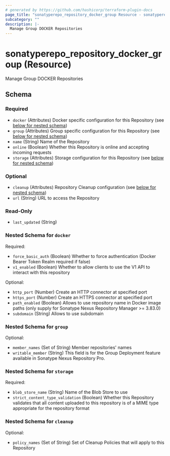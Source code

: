 ```yaml
---
# generated by https://github.com/hashicorp/terraform-plugin-docs
page_title: "sonatyperepo_repository_docker_group Resource - sonatyperepo"
subcategory: ""
description: |-
  Manage Group DOCKER Repositories
---
```


# sonatyperepo_repository_docker_group (Resource)

Manage Group DOCKER Repositories



<!-- schema generated by tfplugindocs -->
## Schema

### Required

- `docker` (Attributes) Docker specific configuration for this Repository (see [below for nested schema](#nestedatt--docker))
- `group` (Attributes) Group specific configuration for this Repository (see [below for nested schema](#nestedatt--group))
- `name` (String) Name of the Repository
- `online` (Boolean) Whether this Repository is online and accepting incoming requests
- `storage` (Attributes) Storage configuration for this Repository (see [below for nested schema](#nestedatt--storage))

### Optional

- `cleanup` (Attributes) Repository Cleanup configuration (see [below for nested schema](#nestedatt--cleanup))
- `url` (String) URL to access the Repository

### Read-Only

- `last_updated` (String)

<a id="nestedatt--docker"></a>
### Nested Schema for `docker`

Required:

- `force_basic_auth` (Boolean) Whether to force authentication (Docker Bearer Token Realm required if false)
- `v1_enabled` (Boolean) Whether to allow clients to use the V1 API to interact with this repository

Optional:

- `http_port` (Number) Create an HTTP connector at specified port
- `https_port` (Number) Create an HTTPS connector at specified port
- `path_enabled` (Boolean) Allows to use repository name in Docker image paths (only supply for Sonatype Nexus Repository Manager >= 3.83.0)
- `subdomain` (String) Allows to use subdomain


<a id="nestedatt--group"></a>
### Nested Schema for `group`

Optional:

- `member_names` (Set of String) Member repositories' names
- `writable_member` (String) This field is for the Group Deployment feature available in Sonatype Nexus Repository Pro.


<a id="nestedatt--storage"></a>
### Nested Schema for `storage`

Required:

- `blob_store_name` (String) Name of the Blob Store to use
- `strict_content_type_validation` (Boolean) Whether this Repository validates that all content uploaded to this repository is of a MIME type appropriate for the repository format


<a id="nestedatt--cleanup"></a>
### Nested Schema for `cleanup`

Optional:

- `policy_names` (Set of String) Set of Cleanup Policies that will apply to this Repository
